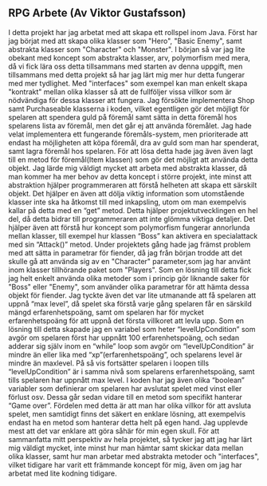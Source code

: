 ## RPG Arbete (Av Viktor Gustafsson)
I detta projekt har jag arbetat med att skapa ett rollspel inom Java.
Först har jag börjat med att skapa olika klasser som "Hero", "Basic Enemy", samt abstrakta klasser som "Character" och "Monster".
I början så var jag lite obekant med koncept som abstrakta klasser, arv, polymorfism med mera, då vi fick lära oss detta tillsammans med starten av denna uppgift, men tillsammans med detta projekt så har jag lärt mig mer hur detta fungerar  med mer tydlighet.
Med "interfaces" som exempel kan man enkelt skapa "kontrakt" mellan olika klasser så att de fullföljer vissa villkor som är nödvändiga för dessa klasser att fungera.
Jag försökte implementera Shop samt Purchaseable klasserna i koden, vilket egentligen gör det möjligt för spelaren att spendera guld på föremål samt sätta in detta föremål hos spelarens lista av föremål, men det går ej att använda föremålet. Jag hade velat implementera ett fungerande föremåls-system, men prioriterade att endast ha möjligheten att köpa föremål, dra av guld som man har spenderat, samt lagra föremål hos spelaren. För att lösa detta hade jag även även lagt till en metod för föremål(Item klassen) som gör det möjligt att använda detta objekt.
Jag lärde mig väldigt mycket att arbeta med abstrakta klasser, då man kommer ha mer behov av detta koncept i större projekt, inte minst att abstraktion hjälper programmeraren att förstå helheten att skapa ett särskilt objekt. Det hjälper en även att dölja viktig information som utomstående klasser inte ska ha åtkomst till med inkapsling, utom om man exempelvis kallar på detta med en “get” metod.
Detta hjälper projektutvecklingen en hel del, då detta bidrar till programmeraren att inte glömma viktiga detaljer.
Det hjälper även att förstå hur koncept som polymorfism fungerar annorlunda mellan klasser, till exempel hur klassen “Boss” kan aktivera en specialattack med sin “Attack()” metod.
Under projektets gång hade jag främst problem med att sätta in parametrar för fiender, då jag från början trodde att det skulle gå att använda sig av en "Character" parameter,som jag har använt inom klasser tillhörande paket som "Players". Som en lösning till detta fick jag helt enkelt använda olika metoder som i princip gör liknande saker för "Boss" eller "Enemy", som
använder olika parametrar för att hämta dessa objekt för fiender.
Jag tyckte även det var lite utmanande att få spelaren att uppnå “max level”, då spelet ska förstå varje gång spelaren får en särskild mängd erfarenhetspoäng, samt om spelaren har för mycket erfarenhetspoäng för att uppnå det första villkoret att levla upp. Som en lösning till detta skapade jag en variabel som heter “levelUpCondition” som avgör om spelaren först har uppnått 100 erfarenhetspoäng, och sedan adderar sig själv inom en “while” loop som avgör om “levelUpCondition” är mindre än eller lika med “xp”(erfarenhetspoäng”, och spelarens level är mindre än maxlevel.
På så vis fortsätter spelaren i loopen tills “levelUpCondition” är i samma nivå som spelarens erfarenhetspoäng, samt tills spelaren har uppnått max level.
I koden har jag även olika “boolean” variabler som definierar om spelaren har avslutat spelet med vinst eller förlust osv.
Dessa går sedan vidare till en metod som specifikt hanterar “Game over”. Fördelen med detta är att man har olika villkor för att avsluta spelet, men samtidigt finns det säkert en enklare lösning, att exempelvis endast ha en metod som hanterar detta helt på egen hand. Jag upplevde mest att det var enklare att göra såhär för min egen skull.
För att sammanfatta mitt perspektiv av hela projektet,
så tycker jag att jag har lärt mig väldigt mycket, inte minst hur man hämtar samt skickar data mellan olika klasser,
samt hur man arbetar med abstrakta metoder och "interfaces", vilket tidigare har varit ett främmande koncept för mig, även om jag har arbetat med lite kodning tidigare.

